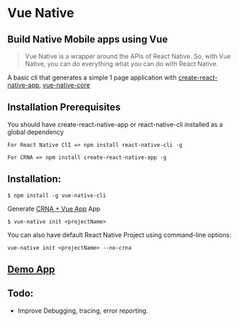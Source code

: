 # Vue Native

## Build Native Mobile apps using Vue

> Vue Native is a wrapper around the APIs of React Native. So, with Vue Native, you can do everything what you can do with React Native.

A basic cli that generates a simple 1 page application with [create-react-native-app](https://github.com/react-community/create-react-native-app),
[vue-native-core](https://github.com/GeekyAnts/vue-native-core)

## Installation Prerequisites
You should have create-react-native-app or react-native-cli installed as a global dependency
```
For React Native ClI => npm install react-native-cli -g
```
```
For CRNA => npm install create-react-native-app -g
```

## Installation:

```
$ npm install -g vue-native-cli
```

Generate [CRNA + Vue App](https://github.com/GeekyAnts/vue-native-core) App

```
$ vue-native init <projectName>

```
You can also have default React Native Project using command-line options:

```
vue-native init <projectName> --no-crna
```

## [Demo App](https://github.com/GeekyAnts/KitchenSink-Vue-Native)

## Todo:

* Improve Debugging, tracing, error reporting.

